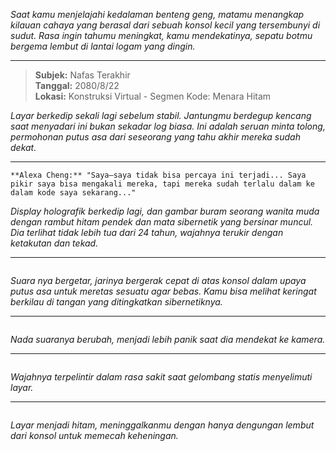 _Saat kamu menjelajahi kedalaman benteng geng, matamu menangkap kilauan cahaya yang berasal dari sebuah konsol kecil yang tersembunyi di sudut. Rasa ingin tahumu meningkat, kamu mendekatinya, sepatu botmu bergema lembut di lantai logam yang dingin._

---

> **Subjek:** Nafas Terakhir  
> **Tanggal:** 2080/8/22  
> **Lokasi:** Konstruksi Virtual - Segmen Kode: Menara Hitam

_Layar berkedip sekali lagi sebelum stabil. Jantungmu berdegup kencang saat menyadari ini bukan sekadar log biasa. Ini adalah seruan minta tolong, permohonan putus asa dari seseorang yang tahu akhir mereka sudah dekat._

---

```*Suara seorang wanita, terdistorsi dan bergetar, bergema melalui statis.*
**Alexa Cheng:** "Saya—saya tidak bisa percaya ini terjadi... Saya pikir saya bisa mengakali mereka, tapi mereka sudah terlalu dalam ke dalam kode saya sekarang..."
```

_Display holografik berkedip lagi, dan gambar buram seorang wanita muda dengan rambut hitam pendek dan mata sibernetik yang bersinar muncul. Dia terlihat tidak lebih tua dari 24 tahun, wajahnya terukir dengan ketakutan dan tekad._

---

```**Alexa Cheng:** "Saya terjebak dalam konstruksi virtual yang runtuh. Pembakaran neural saya sedang berkobar—saya hampir tidak bisa mempertahankan pegangan pada kenyataan. Stack tidak merespons... Saya pikir mereka telah merusak file inti."

```

_Suara nya bergetar, jarinya bergerak cepat di atas konsol dalam upaya putus asa untuk meretas sesuatu agar bebas. Kamu bisa melihat keringat berkilau di tangan yang ditingkatkan sibernetiknya._

---

```**Alexa Cheng:** "Mereka bilang ini hanya pekerjaan biasa, tapi ini... ini berbeda. Mereka ingin saya menembus Firewall Pachinko, tapi saya tidak tahu itu adalah jebakan. Sekarang mereka telah menggabungkan lapisan virtual dan fisik—saya terjebak di sini, dan begitu juga yang lainnya."

```

_Nada suaranya berubah, menjadi lebih panik saat dia mendekat ke kamera._

---

```**Alexa Cheng:** "Maaf jika ini tidak masuk akal... Saya bahkan tidak yakin saya bisa mempercayai pikiran saya sendiri lagi. Tapi jika ada yang membaca ini... tolong bantu mereka. Anak-anak di stack, mereka tidak meminta ini. Mereka hanya berusaha bertahan hidup..."

```

_Wajahnya terpelintir dalam rasa sakit saat gelombang statis menyelimuti layar._

---

```**Alexa Cheng:** "Saya akan pergi sekarang... Saya berharap seseorang menemukan ini sebelum terlambat."

```

_Layar menjadi hitam, meninggalkanmu dengan hanya dengungan lembut dari konsol untuk memecah keheningan._
